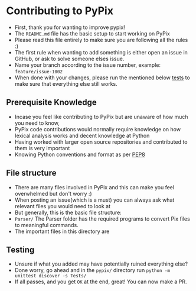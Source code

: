 # Contributing to PyPix
  - First, thank you for wanting to improve pypix!
  - The `README.md` file has the basic setup to start working on PyPix 
  - Please read this file entirely to make sure you are following all the rules :)
  - The first rule when wanting to add something is either open an issue in GitHub, or ask to solve someone elses issue.
  - Name your branch according to the issue number, example: `feature/issue-1002`
  - When done with your changes, please run the mentioned below <a href="https://github.com/pix-lang/pypix/blob/main/CONTRIBUTING.md#testing">tests</a> to make sure that everything else still works.
 
## Prerequisite Knowledge
  - Incase you feel like contributing to PyPix but are unaware of how much you need to know,
  - PyPix code contributions would normally require knowledge on how lexical analysis works and decent knowledge at Python
  - Having worked with larger open source repositories and contributed to them is very important
  - Knowing Python conventions and format as per <a href="https://www.python.org/dev/peps/pep-0008/">PEP8</a>

## File structure
  - There are many files involved in PyPix and this can make you feel overwhelmed but don't worry :)
  - When posting an issue(which is a must) you can always ask what relevant files you would need to look at
  - But generally, this is the basic file structure:
  - `Parser/` The Parser folder has the required programs to convert Pix files to meaningful commands.
  - The important files in this directory are 

## Testing 
  - Unsure if what you added may have potentially ruined everything else?
  - Done worry, go ahead and in the `pypix/` directory run `python -m unittest discover -s Tests/`
  - If all passes, and you get `OK` at the end, great! You can now make a PR.
